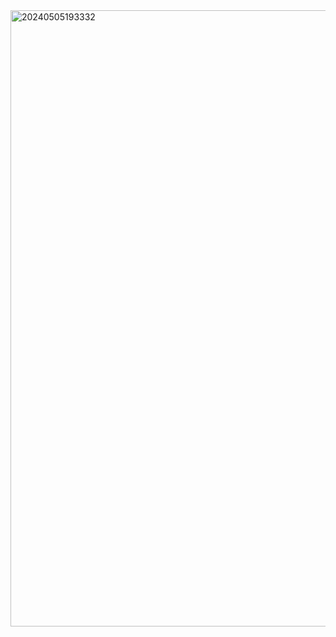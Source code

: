 <img width="986" alt="20240505193332" src="https://github.com/Matheusrox97/Desafio.parada.17-18/assets/143028006/62edab78-3f2e-4f77-9401-dfd594ab1386">
